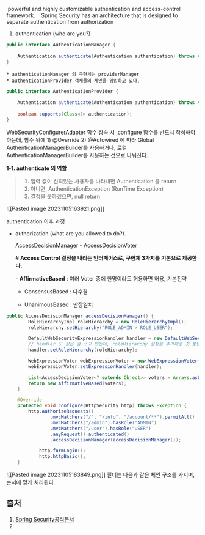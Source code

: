  powerful and highly customizable authentication and access-control framework.
 
 Spring Security has an architecture that is designed to separate authentication from authorization



1. authentication (who are you?) 
```java 
public interface AuthenticationManager { 
	
	Authentication authenticate(Authentication authentication) throws AuthenticationException; 
}
```

	* authenticationManager 의 구현체는 providerManager
	* authenticationProvider 객체들의 체인을 위임하고 있다.

```java 
public interface AuthenticationProvider { 
	
	Authentication authenticate(Authentication authentication) throws AuthenticationException; 
	
	boolean supports(Class<?> authentication); 
}
```

WebSecurityConfigurerAdapter 함수 상속 시 ,configure 함수를 반드시 작성해야 하는데, 
함수 위에 1) @Override 2) @Autowired 에 따라 Global AuthenticationManagerBuilder를 사용하거나, 로컬 AuthenticationManagerBuilder를 사용하는 것으로 나눠진다.

**1-1. authenticate 의 역할**
> 1. 입력 값이 신뢰있는 사용자를 나타내면 Authentication 를 return
> 2. 아니면, AuthenticationException (RunTime Exception)
> 3. 결정을 못하겠으면, null return



![[Pasted image 20231105163921.png]]


authentication 이후 과정

* authorization (what are you allowed to do?).

	AccessDecisionManager - AccessDecisionVoter
	
	**# Access Control 결정을 내리는 인터페이스로, 구현체 3가지를 기본으로 제공한다.**
	
	- **AffirmativeBased** : 여러 Voter 중에 한명이라도 허용하면 허용, 기본전략
	
	- ConsensusBased : 다수결
	
	- UnanimousBased : 만장일치

```java
public AccessDecisionManager accessDecisionManager() {
        RoleHierarchyImpl roleHierarchy = new RoleHierarchyImpl();
        roleHierarchy.setHierarchy("ROLE_ADMIN > ROLE_USER");

        DefaultWebSecurityExpressionHandler handler = new DefaultWebSecurityExpressionHandler();
        // handler 도 같은 걸 쓰고 있는데, roleHierarchy 설정을 추가해준 것 뿐임
        handler.setRoleHierarchy(roleHierarchy);

        WebExpressionVoter webExpressionVoter = new WebExpressionVoter();
        webExpressionVoter.setExpressionHandler(handler);

        List<AccessDecisionVoter<? extends Object>> voters = Arrays.asList(webExpressionVoter);
        return new AffirmativeBased(voters);
    }

    @Override
    protected void configure(HttpSecurity http) throws Exception {
        http.authorizeRequests()
                .mvcMatchers("/", "/info", "/account/**").permitAll()
                .mvcMatchers("/admin").hasRole("ADMIN")
                .mvcMatchers("/user").hasRole("USER")
                .anyRequest().authenticated()
                .accessDecisionManager(accessDecisionManager());

            http.formLogin();
            http.httpBasic();
    }
```



![[Pasted image 20231105183849.png]]
필터는 다음과 같은 체인 구조를 가지며, 순서에 맞게 처리된다.



## 출처
1. [Spring Security공식문서](https://spring.io/projects/spring-security)
2. 